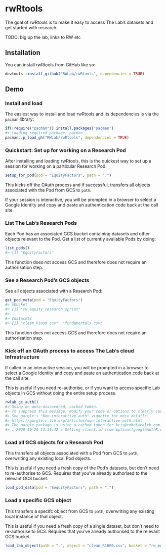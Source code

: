 
<!-- README.md is generated from README.Rmd. Please edit that file -->

# rwRtools

<!-- badges: start -->

<!-- badges: end -->

The goal of rwRtools is to make it easy to access The Lab’s datasets and
get started with research.

TODO: big up the lab, links to RW etc

## Installation

You can install rwRtools from GitHub like so:

``` r
devtools::install_github("RWLab/rwRtools", dependencies = TRUE)
```

## Demo

### Install and load

The easiest way to install and load rwRtools and its dependencies is via
the `pacman` library:

``` r
if(!require("pacman")) install.packages("pacman")
#> Loading required package: pacman
pacman::p_load_gh("RWLab/rwRtools", dependencies = TRUE)
```

### Quickstart: Set up for working on a Research Pod

After installing and loading rwRtools, this is the quickest way to set
up a session for working on a particular Research Pod.

``` r
setup_for_pod(pod = "EquityFactors", path = ".")
```

This kicks off the OAuth process and if successful, transfers all
objects associated with the Pod from GCS to `path`.

If your session is interactive, you will be prompted in a browser to
select a Google Identity and copy and paste an authentication code back
at the call site.

### List The Lab’s Research Pods

Each Pod has an associated GCS bucket containing datasets and other
objects relevant to the Pod. Get a list of currently available Pods by
doing:

``` r
list_pods()
#> [1] "EquityFactors"
```

This function does not access GCS and therefore does not require an
authorisation step.

### See a Research Pod’s GCS objects

See all objects associated with a Research Pod:

``` r
get_pod_meta(pod = "EquityFactors")
#> $bucket
#> [1] "rw_equity_research_sprint"
#> 
#> $datasets
#> [1] "clean_R1000.csv"  "fundamentals.csv"
```

This function does not access GCS and therefore does not require an
authorisation step.

### Kick off an OAuth process to access The Lab’s cloud infrastructure

If called in an interactive session, you will be prompted in a browser
to select a Google Identity and copy and paste an authentication code
back at the call site.

This is useful if you need re-authorise, or if you want to access
specific Lab objects in GCS without doing the entire setup process.

``` r
rwlab_gc_auth()
#> Using an auto-discovered, cached token.
#> To suppress this message, modify your code or options to clearly consent to the use of a cached token.
#> See gargle's "Non-interactive auth" vignette for more details:
#> https://gargle.r-lib.org/articles/non-interactive-auth.html
#> The gargle package is using a cached token for kris@robotwealth.com.
#> i 2020-10-26 13:31:32 > Setting client.id from options(googleAuthR.client_id)
```

### Load all GCS objects for a Research Pod

This transfers all objects associated with a Pod from GCS to `path`,
overwriting any existing local Pod objects.

This is useful if you need a fresh copy of the Pod’s datasets, but don’t
need to re-authorise to GCS. Requires that you’ve already authorised to
the relevant GCS bucket.

``` r
load_pod_data(pod = "EequityFactors", path = ".")
```

### Load a specific GCS object

This transfers a specifc object from GCS to `path`, overwriting any
existing local instance of that object.

This is useful if you need a fresh copy of a single dataset, but don’t
need to re-authorise to GCS. Requires that you’ve already authorised to
the relevant GCS bucket.

``` r
load_lab_object(path = ".", object = "clean_R1000.csv", bucket = "rw_equity_research_sprint")
```
